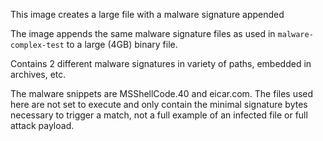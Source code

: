 This image creates a large file with a malware signature appended

The image appends the same malware signature files as used in `malware-complex-test` to a large (4GB) binary file.

Contains 2 different malware signatures in variety of paths, embedded in archives, etc.

The malware snippets are MSShellCode.40 and eicar.com. The files used here are not set to execute and only contain the minimal
signature bytes necessary to trigger a match, not a full example of an infected file or full attack payload.

